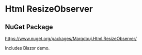 # Html ResizeObserver

## NuGet Package
https://www.nuget.org/packages/Marqdouj.Html.ResizeObserver/

Includes Blazor demo.
